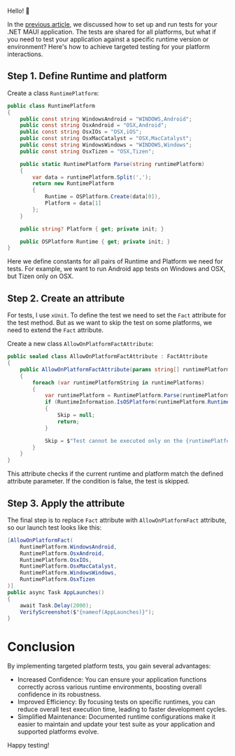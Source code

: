 Hello! 👋

In the [previous article](https://vladislavantonyuk.github.io/articles/Testing-.NET-MAUI-Application-using-Appium-and-xUnit/), we discussed how to set up and run tests for your .NET MAUI application. The tests are shared for all platforms, but what if you need to test your application against a specific runtime version or environment? Here's how to achieve targeted testing for your platform interactions.

## Step 1. Define Runtime and platform

Create a class `RuntimePlatform`:

```csharp
public class RuntimePlatform
{
    public const string WindowsAndroid = "WINDOWS,Android";
    public const string OsxAndroid = "OSX,Android";
    public const string OsxIOs = "OSX,iOS";
    public const string OsxMacCatalyst = "OSX,MacCatalyst";
    public const string WindowsWindows = "WINDOWS,Windows";
    public const string OsxTizen = "OSX,Tizen";

    public static RuntimePlatform Parse(string runtimePlatform)
    {
        var data = runtimePlatform.Split(',');
        return new RuntimePlatform
        {
            Runtime = OSPlatform.Create(data[0]),
            Platform = data[1]
        };
    }

    public string? Platform { get; private init; }

    public OSPlatform Runtime { get; private init; }
}
```

Here we define constants for all pairs of Runtime and Platform we need for tests. For example, we want to run Android app tests on Windows and OSX, but Tizen only on OSX.

## Step 2. Create an attribute

For tests, I use `xUnit`. To define the test we need to set the `Fact` attribute for the test method. But as we want to skip the test on some platforms, we need to extend the `Fact` attribute.

Create a new class `AllowOnPlatformFactAttribute`:

```csharp
public sealed class AllowOnPlatformFactAttribute : FactAttribute
{
    public AllowOnPlatformFactAttribute(params string[] runtimePlatforms)
    {
        foreach (var runtimePlatformString in runtimePlatforms)
        {
            var runtimePlatform = RuntimePlatform.Parse(runtimePlatformString);
            if (RuntimeInformation.IsOSPlatform(runtimePlatform.Runtime) && AppiumSetup.Platform == runtimePlatform.Platform)
            {
                Skip = null;
                return;
            }

            Skip = $"Test cannot be executed only on the {runtimePlatformString} platform";
        }
    }
}
```

This attribute checks if the current runtime and platform match the defined attribute parameter. If the condition is false, the test is skipped.

## Step 3. Apply the attribute

The final step is to replace `Fact` attribute with `AllowOnPlatformFact` attribute, so our launch test looks like this:

```csharp
[AllowOnPlatformFact(
    RuntimePlatform.WindowsAndroid,
    RuntimePlatform.OsxAndroid,
    RuntimePlatform.OsxIOs,
    RuntimePlatform.OsxMacCatalyst,
    RuntimePlatform.WindowsWindows,
    RuntimePlatform.OsxTizen
)]
public async Task AppLaunches()
{
    await Task.Delay(2000);
    VerifyScreenshot($"{nameof(AppLaunches)}");
}
```

# Conclusion

By implementing targeted platform tests, you gain several advantages:
- Increased Confidence: You can ensure your application functions correctly across various runtime environments, boosting overall confidence in its robustness.
- Improved Efficiency: By focusing tests on specific runtimes, you can reduce overall test execution time, leading to faster development cycles.
- Simplified Maintenance: Documented runtime configurations make it easier to maintain and update your test suite as your application and supported platforms evolve.

Happy testing!